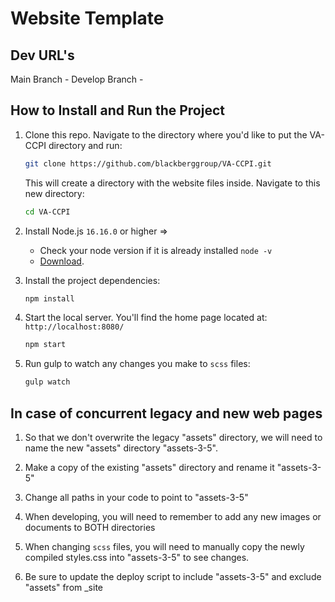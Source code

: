 # Website Template


## Dev URL's
Main Branch - 
Develop Branch - 

## How to Install and Run the Project
1. Clone this repo. Navigate to the directory where you'd like to put the VA-CCPI directory and run:
    ```bash
    git clone https://github.com/blackberggroup/VA-CCPI.git
    ```
    
    This will create a directory with the website files inside. Navigate to this new directory:
    ```bash
    cd VA-CCPI
    ```

1. Install Node.js `16.16.0` or higher =>
    * Check your node version if it is already installed `node -v`
    * [Download](https://nodejs.org/en/).    

1. Install the project dependencies:
    ```bash
    npm install
    ```
    
1. Start the local server. You'll find the home page located at: `http://localhost:8080/`
    ```bash
    npm start
    ```

1. Run gulp to watch any changes you make to `scss` files:
    ```bash
    gulp watch

## In case of concurrent legacy and new web pages
1. So that we don't overwrite the legacy "assets" directory, we will need to name the new "assets" directory "assets-3-5".

1. Make a copy of the existing "assets" directory and rename it "assets-3-5"

1. Change all paths in your code to point to "assets-3-5"

1. When developing, you will need to remember to add any new images or documents to BOTH directories

1. When changing `scss` files, you will need to manually copy the newly compiled styles.css into "assets-3-5" to see changes.

1. Be sure to update the deploy script to include "assets-3-5" and exclude "assets" from _site
